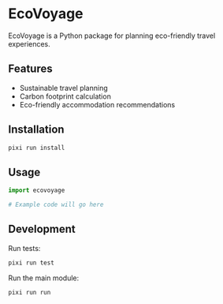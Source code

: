 # EcoVoyage

EcoVoyage is a Python package for planning eco-friendly travel experiences.

## Features

- Sustainable travel planning
- Carbon footprint calculation
- Eco-friendly accommodation recommendations

## Installation

```bash
pixi run install
```

## Usage

```python
import ecovoyage

# Example code will go here
```

## Development

Run tests:

```bash
pixi run test
```

Run the main module:

```bash
pixi run run
``` 
